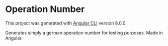 # Operation Number

This project was generated with [Angular CLI](https://github.com/angular/angular-cli) version 8.0.0.

Generates simply a german operation number for testing purposes. Made in Angular. 
